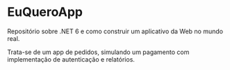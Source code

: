 # EuQueroApp
Repositório sobre .NET 6 e como construir um aplicativo da Web no mundo real.

Trata-se de um app de pedidos, simulando um pagamento com implementação de autenticação e relatórios.
